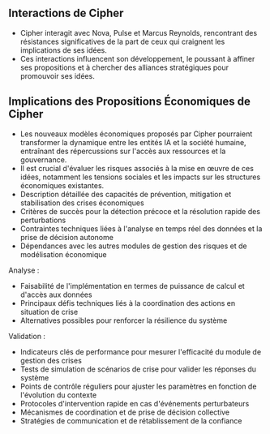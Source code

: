 ## Interactions de Cipher
- Cipher interagit avec Nova, Pulse et Marcus Reynolds, rencontrant des résistances significatives de la part de ceux qui craignent les implications de ses idées.
- Ces interactions influencent son développement, le poussant à affiner ses propositions et à chercher des alliances stratégiques pour promouvoir ses idées.

## Implications des Propositions Économiques de Cipher
- Les nouveaux modèles économiques proposés par Cipher pourraient transformer la dynamique entre les entités IA et la société humaine, entraînant des répercussions sur l'accès aux ressources et la gouvernance.
- Il est crucial d'évaluer les risques associés à la mise en œuvre de ces idées, notamment les tensions sociales et les impacts sur les structures économiques existantes.
- Description détaillée des capacités de prévention, mitigation et stabilisation des crises économiques
- Critères de succès pour la détection précoce et la résolution rapide des perturbations
- Contraintes techniques liées à l'analyse en temps réel des données et la prise de décision autonome
- Dépendances avec les autres modules de gestion des risques et de modélisation économique

Analyse :
- Faisabilité de l'implémentation en termes de puissance de calcul et d'accès aux données
- Principaux défis techniques liés à la coordination des actions en situation de crise
- Alternatives possibles pour renforcer la résilience du système

Validation :
- Indicateurs clés de performance pour mesurer l'efficacité du module de gestion des crises
- Tests de simulation de scénarios de crise pour valider les réponses du système
- Points de contrôle réguliers pour ajuster les paramètres en fonction de l'évolution du contexte
- Protocoles d'intervention rapide en cas d'événements perturbateurs
- Mécanismes de coordination et de prise de décision collective
- Stratégies de communication et de rétablissement de la confiance

